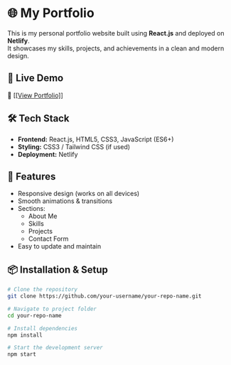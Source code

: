 # 🌐 My Portfolio

This is my personal portfolio website built using **React.js** and deployed on **Netlify**.  
It showcases my skills, projects, and achievements in a clean and modern design.

## 🚀 Live Demo
🔗 [[[View Portfolio]](https://cheery-halva-20b3e5.netlify.app/)]

## 🛠️ Tech Stack
- **Frontend:** React.js, HTML5, CSS3, JavaScript (ES6+)
- **Styling:** CSS3 / Tailwind CSS (if used)
- **Deployment:** Netlify

## 📂 Features
- Responsive design (works on all devices)
- Smooth animations & transitions
- Sections:
  - About Me
  - Skills
  - Projects
  - Contact Form
- Easy to update and maintain

## 📦 Installation & Setup

```bash
# Clone the repository
git clone https://github.com/your-username/your-repo-name.git

# Navigate to project folder
cd your-repo-name

# Install dependencies
npm install

# Start the development server
npm start
